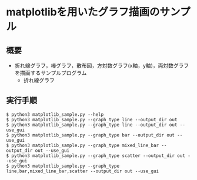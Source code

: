 # matplotlibを用いたグラフ描画のサンプル

## 概要

* 折れ線グラフ，棒グラフ，散布図，方対数グラフ(x軸，y軸)，両対数グラフを描画するサンプルプログラム
	* 折れ線グラフ

## 実行手順

	$ python3 matplotlib_sample.py --help
	$ python3 matplotlib_sample.py --graph_type line --output_dir out
	$ python3 matplotlib_sample.py --graph_type line --output_dir out --use_gui
	$ python3 matplotlib_sample.py --graph_type bar --output_dir out --use_gui
	$ python3 matplotlib_sample.py --graph_type mixed_line_bar --output_dir out --use_gui
	$ python3 matplotlib_sample.py --graph_type scatter --output_dir out --use_gui
	$ python3 matplotlib_sample.py --graph_type line,bar,mixed_line_bar,scatter --output_dir out --use_gui


